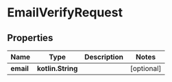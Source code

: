 
# EmailVerifyRequest

## Properties
Name | Type | Description | Notes
------------ | ------------- | ------------- | -------------
**email** | **kotlin.String** |  |  [optional]



